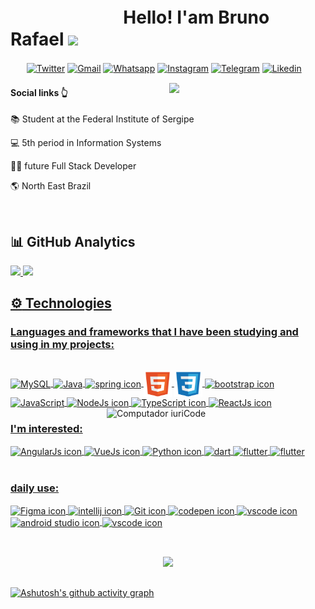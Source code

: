 # ㅤㅤㅤㅤㅤㅤㅤHello! I'am Bruno Rafael <img src="https://media.giphy.com/media/hvRJCLFzcasrR4ia7z/giphy.gif" width="35px">
 
ㅤㅤ[![Twitter](https://img.shields.io/badge/Twitter-%231DA1F2.svg?style=for-the-badge&logo=Twitter&logoColor=white)](https://twitter.com/DevBrunoRafael)
[![Gmail](https://img.shields.io/badge/Gmail-D14836?style=for-the-badge&logo=gmail&logoColor=white)](mailto:devbrunorafaell@gmail.com)
[![Whatsapp](https://img.shields.io/badge/WhatsApp-25D366?style=for-the-badge&logo=whatsapp&logoColor=white)](http://wa.me/5579998425258)
[![Instagram](https://img.shields.io/badge/Instagram-E4405F?style=for-the-badge&logo=instagram&logoColor=white)](https://www.instagram.com/brunorafael_ns/)
[![Telegram](https://img.shields.io/badge/Telegram-2CA5E0?style=for-the-badge&logo=telegram&logoColor=white)](...)
[![Likedin](https://img.shields.io/badge/LinkedIn-0077B5?style=for-the-badge&logo=linkedin&logoColor=white)](https://www.linkedin.com/in/bruno-rafael-nascimento-dos-santos-955b9a234)

  <img align="right" src="https://github.com/DevBrunoRafael/DevBrunoRafael/blob/main/illustration.png" width="250px"/>

#### Social links :point_up_2:
  <p>📚 Student at the Federal Institute of Sergipe</p>
  <p>💻 5th period in Information Systems</p> 
  <p>👨‍💻 future Full Stack Developer</p>
  <p>🌎 North East Brazil </p>
  <br>

## :bar_chart: GitHub Analytics

<div style="display: inline">
  <a href="https://github.com/BrunoRafael-01">
  <img height="180em" src="https://github-readme-stats.vercel.app/api?username=DevBrunoRafael&show_icons=true&theme=github_dark&include_all_commits=true&count_private=true">
  <img height="180em" src="https://github-readme-stats.vercel.app/api/top-langs/?username=DevBrunoRafael&layout=compact&langs_count=7&theme=github_dark">
</div><br>

  
##  :gear: Technologies
  
### Languages and frameworks that I have been studying and using in my projects:
<br>
<div style="display: inline">
  <img align="center" alt="MySQL" height="45" width="50" src="https://cdn.jsdelivr.net/gh/devicons/devicon/icons/mysql/mysql-original.svg">
  <img align="center" alt="Java" height="45" width="55" src="https://cdn.jsdelivr.net/gh/devicons/devicon/icons/java/java-original.svg">
  <img align="center" alt="spring icon" height="40" width="50" src="https://cdn.jsdelivr.net/gh/devicons/devicon/icons/spring/spring-original.svg">
  <img align="center" alt="HTML" height="40" width="45" src="https://raw.githubusercontent.com/devicons/devicon/master/icons/html5/html5-original.svg">
  <img align="center" alt="CSS" height="40" width="45" src="https://raw.githubusercontent.com/devicons/devicon/master/icons/css3/css3-original.svg">
  <img align="center" alt="bootstrap icon" height="50" width="55" src="https://cdn.jsdelivr.net/gh/devicons/devicon/icons/bootstrap/bootstrap-plain.svg">
  <img align="center" alt="JavaScript" height="40" width="45" src="https://cdn.jsdelivr.net/gh/devicons/devicon/icons/javascript/javascript-original.svg">
  <img align="center" alt="NodeJs icon" height="45" width="50" src="https://cdn.jsdelivr.net/gh/devicons/devicon/icons/nodejs/nodejs-original.svg">
  <img align="center" alt="TypeScript icon" height="40" width="45" src="https://cdn.jsdelivr.net/gh/devicons/devicon/icons/typescript/typescript-original.svg">
  <img align="center" alt="ReactJs icon" height="45" width="50" src="https://cdn.jsdelivr.net/gh/devicons/devicon/icons/react/react-original.svg">
</div></br>

<img src="https://raw.githubusercontent.com/MicaelliMedeiros/micaellimedeiros/master/image/computer-illustration.png" min-width="350px" max-width="350px" width="350px" align="right" alt="Computador iuriCode">

### I'm interested:
<div style="display: block">
  <img align="center" alt="AngularJs icon" height="35" width="40" src="https://cdn.jsdelivr.net/gh/devicons/devicon/icons/angularjs/angularjs-original.svg">
  <img align="center" alt="VueJs icon" height="35" width="40" src="https://cdn.jsdelivr.net/gh/devicons/devicon/icons/vuejs/vuejs-original.svg">
  <img align="center" alt="Python icon" height="45" width="40" src="https://cdn.jsdelivr.net/gh/devicons/devicon/icons/python/python-original.svg">
  <img align="center" alt="dart" height="35" width="40" src="https://cdn.jsdelivr.net/gh/devicons/devicon/icons/dart/dart-original.svg">
  <img align="center" alt="flutter" height="35" width="40" src="https://cdn.jsdelivr.net/gh/devicons/devicon/icons/flutter/flutter-original.svg">
  <img align="center" alt="flutter" height="35" width="40" src="https://cdn.jsdelivr.net/gh/devicons/devicon/icons/gitlab/gitlab-original.svg">
</div></br>

### daily use:
<div style="display: inline_block">
  <img align="center" alt="Figma icon" height="35" width="40" src="https://cdn.jsdelivr.net/gh/devicons/devicon/icons/figma/figma-original.svg">
  <img align="center" alt="intellij icon" height="35" width="40" src="https://cdn.jsdelivr.net/gh/devicons/devicon/icons/intellij/intellij-original.svg">
  <img align="center" alt="Git icon" height="35" width="40" src="https://cdn.jsdelivr.net/gh/devicons/devicon/icons/git/git-original.svg">
  <img align="center" alt="codepen icon" height="35" width="40" src="https://cdn.jsdelivr.net/gh/devicons/devicon/icons/codepen/codepen-plain.svg">
  <img align="center" alt="vscode icon" height="35" width="40" src="https://cdn.jsdelivr.net/gh/devicons/devicon/icons/vscode/vscode-original.svg">
  <img align="center" alt="android studio icon" height="35" width="40" src="https://cdn.jsdelivr.net/gh/devicons/devicon/icons/androidstudio/androidstudio-original.svg">
  <img align="center" alt="vscode icon" height="35" width="40" src="https://www.svgrepo.com/show/354202/postman-icon.svg">
</div></br>

##

<p align="center" width="100%">
    <img width= "50%" src="http://github-readme-streak-stats.herokuapp.com?user=DevBrunoRafael&theme=ads-juicy-fresh&hide_border=true" width="450"/>
</p>

## 

[![Ashutosh's github activity graph](https://activity-graph.herokuapp.com/graph?username=DevBrunoRafael&theme=gotham)](https://github.com/DevBrunoRafael/github-readme-activity-graph)
